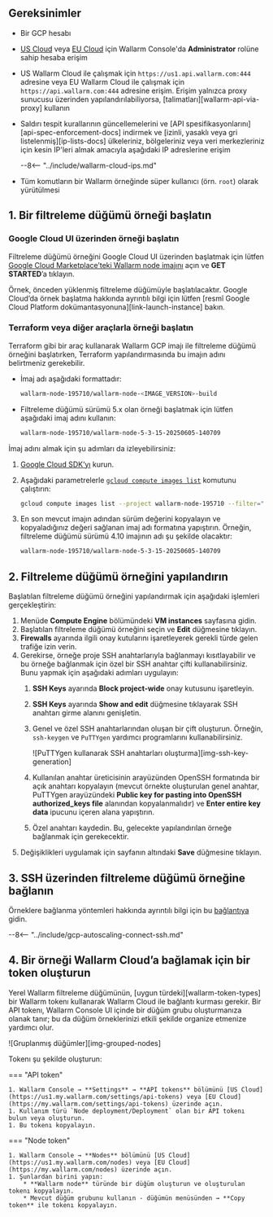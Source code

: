 ## Gereksinimler

* Bir GCP hesabı
* [US Cloud](https://us1.my.wallarm.com/) veya [EU Cloud](https://my.wallarm.com/) için Wallarm Console'da **Administrator** rolüne sahip hesaba erişim
* US Wallarm Cloud ile çalışmak için `https://us1.api.wallarm.com:444` adresine veya EU Wallarm Cloud ile çalışmak için `https://api.wallarm.com:444` adresine erişim. Erişim yalnızca proxy sunucusu üzerinden yapılandırılabiliyorsa, [talimatları][wallarm-api-via-proxy] kullanın
* Saldırı tespit kurallarının güncellemelerini ve [API spesifikasyonlarını][api-spec-enforcement-docs] indirmek ve [izinli, yasaklı veya gri listelenmiş][ip-lists-docs] ülkeleriniz, bölgeleriniz veya veri merkezleriniz için kesin IP'leri almak amacıyla aşağıdaki IP adreslerine erişim

    --8<-- "../include/wallarm-cloud-ips.md"
* Tüm komutların bir Wallarm örneğinde süper kullanıcı (örn. `root`) olarak yürütülmesi

## 1. Bir filtreleme düğümü örneği başlatın

### Google Cloud UI üzerinden örneği başlatın

Filtreleme düğümü örneğini Google Cloud UI üzerinden başlatmak için lütfen [Google Cloud Marketplace’teki Wallarm node imajını](https://console.cloud.google.com/launcher/details/wallarm-node-195710/wallarm-node) açın ve **GET STARTED**’a tıklayın.

Örnek, önceden yüklenmiş filtreleme düğümüyle başlatılacaktır. Google Cloud’da örnek başlatma hakkında ayrıntılı bilgi için lütfen [resmî Google Cloud Platform dokümantasyonuna][link-launch-instance] bakın.

### Terraform veya diğer araçlarla örneği başlatın

Terraform gibi bir araç kullanarak Wallarm GCP imajı ile filtreleme düğümü örneğini başlatırken, Terraform yapılandırmasında bu imajın adını belirtmeniz gerekebilir.

* İmaj adı aşağıdaki formattadır:

    ```bash
    wallarm-node-195710/wallarm-node-<IMAGE_VERSION>-build
    ```
* Filtreleme düğümü sürümü 5.x olan örneği başlatmak için lütfen aşağıdaki imaj adını kullanın:

    ```bash
    wallarm-node-195710/wallarm-node-5-3-15-20250605-140709
    ```

İmaj adını almak için şu adımları da izleyebilirsiniz:

1. [Google Cloud SDK’yı](https://cloud.google.com/sdk/docs/install) kurun.
2. Aşağıdaki parametrelerle [`gcloud compute images list`](https://cloud.google.com/sdk/gcloud/reference/compute/images/list) komutunu çalıştırın:

    ```bash
    gcloud compute images list --project wallarm-node-195710 --filter="name~'wallarm-node-5-3-*'" --no-standard-images
    ```
3. En son mevcut imajın adından sürüm değerini kopyalayın ve kopyaladığınız değeri sağlanan imaj adı formatına yapıştırın. Örneğin, filtreleme düğümü sürümü 4.10 imajının adı şu şekilde olacaktır:

    ```bash
    wallarm-node-195710/wallarm-node-5-3-15-20250605-140709
    ```

## 2. Filtreleme düğümü örneğini yapılandırın

Başlatılan filtreleme düğümü örneğini yapılandırmak için aşağıdaki işlemleri gerçekleştirin:

1.  Menüde **Compute Engine** bölümündeki **VM instances** sayfasına gidin.
2.  Başlatılan filtreleme düğümü örneğini seçin ve **Edit** düğmesine tıklayın.
3.  **Firewalls** ayarında ilgili onay kutularını işaretleyerek gerekli türde gelen trafiğe izin verin.
4.  Gerekirse, örneğe proje SSH anahtarlarıyla bağlanmayı kısıtlayabilir ve bu örneğe bağlanmak için özel bir SSH anahtar çifti kullanabilirsiniz. Bunu yapmak için aşağıdaki adımları uygulayın:
    1.  **SSH Keys** ayarında **Block project-wide** onay kutusunu işaretleyin.
    2.  **SSH Keys** ayarında **Show and edit** düğmesine tıklayarak SSH anahtarı girme alanını genişletin.
    3.  Genel ve özel SSH anahtarlarından oluşan bir çift oluşturun. Örneğin, `ssh-keygen` ve `PuTTYgen` yardımcı programlarını kullanabilirsiniz.
       
        ![PuTTYgen kullanarak SSH anahtarları oluşturma][img-ssh-key-generation]

    4.  Kullanılan anahtar üreticisinin arayüzünden OpenSSH formatında bir açık anahtarı kopyalayın (mevcut örnekte oluşturulan genel anahtar, PuTTYgen arayüzündeki **Public key for pasting into OpenSSH authorized_keys file** alanından kopyalanmalıdır) ve **Enter entire key data** ipucunu içeren alana yapıştırın.
    5.  Özel anahtarı kaydedin. Bu, gelecekte yapılandırılan örneğe bağlanmak için gerekecektir.
5.  Değişiklikleri uygulamak için sayfanın altındaki **Save** düğmesine tıklayın. 

## 3. SSH üzerinden filtreleme düğümü örneğine bağlanın

Örneklere bağlanma yöntemleri hakkında ayrıntılı bilgi için bu [bağlantıya](https://cloud.google.com/compute/docs/instances/connecting-to-instance) gidin.

--8<-- "../include/gcp-autoscaling-connect-ssh.md"

## 4. Bir örneği Wallarm Cloud’a bağlamak için bir token oluşturun

Yerel Wallarm filtreleme düğümünün, [uygun türdeki][wallarm-token-types] bir Wallarm tokenı kullanarak Wallarm Cloud ile bağlantı kurması gerekir. Bir API tokenı, Wallarm Console UI içinde bir düğüm grubu oluşturmanıza olanak tanır; bu da düğüm örneklerinizi etkili şekilde organize etmenize yardımcı olur.

![Gruplanmış düğümler][img-grouped-nodes]

Tokenı şu şekilde oluşturun:

=== "API token"

    1. Wallarm Console → **Settings** → **API tokens** bölümünü [US Cloud](https://us1.my.wallarm.com/settings/api-tokens) veya [EU Cloud](https://my.wallarm.com/settings/api-tokens) üzerinde açın.
    1. Kullanım türü `Node deployment/Deployment` olan bir API tokenı bulun veya oluşturun.
    1. Bu tokenı kopyalayın.
=== "Node token"

    1. Wallarm Console → **Nodes** bölümünü [US Cloud](https://us1.my.wallarm.com/nodes) veya [EU Cloud](https://my.wallarm.com/nodes) üzerinde açın.
    1. Şunlardan birini yapın: 
        * **Wallarm node** türünde bir düğüm oluşturun ve oluşturulan tokenı kopyalayın.
        * Mevcut düğüm grubunu kullanın - düğümün menüsünden → **Copy token** ile tokenı kopyalayın.